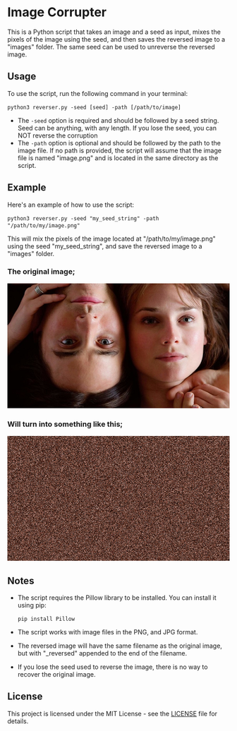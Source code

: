 # Image Corrupter

This is a Python script that takes an image and a seed as input, mixes the pixels of the image using the seed, and then saves the reversed image to a "images" folder. The same seed can be used to unreverse the reversed image.

## Usage

To use the script, run the following command in your terminal:

```
python3 reverser.py -seed [seed] -path [/path/to/image]
```

- The `-seed` option is required and should be followed by a seed string. Seed can be anything, with any length. If you lose the seed, you can NOT reverse the corruption
- The `-path` option is optional and should be followed by the path to the image file. If no path is provided, the script will assume that the image file is named "image.png" and is located in the same directory as the script.

## Example

Here's an example of how to use the script:

```
python3 reverser.py -seed "my_seed_string" -path "/path/to/my/image.png"
```

This will mix the pixels of the image located at "/path/to/my/image.png" using the seed "my_seed_string", and save the reversed image to a "images" folder.

### The original image;
![Original Image](image.png) 
### Will turn into something like this;
![Reversed Image](images/image_reversed.png) 

## Notes

- The script requires the Pillow library to be installed. You can install it using pip:

  ```
  pip install Pillow
  ```

- The script works with image files in the PNG, and JPG format.

- The reversed image will have the same filename as the original image, but with "_reversed" appended to the end of the filename.

- If you lose the seed used to reverse the image, there is no way to recover the original image.

## License

This project is licensed under the MIT License - see the [LICENSE](LICENSE) file for details.
